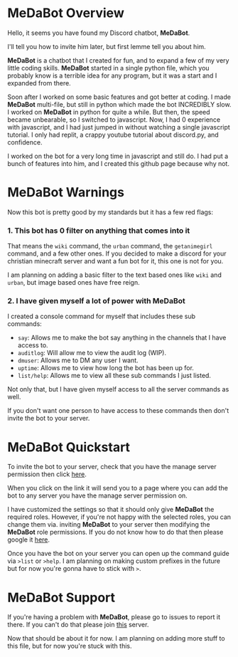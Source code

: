 # MeDaBot Overview

Hello, it seems you have found my Discord chatbot, **MeDaBot**.

I'll tell you how to invite him later, but first lemme tell you about him.

**MeDaBot** is a chatbot that I created for fun, and to expand a few of my very little coding skills. **MeDaBot** started in a single python file, which you probably know is a terrible idea for any program, but it was a start and I expanded from there.

Soon after I worked on some basic features and got better at coding. I made **MeDaBot** multi-file, but still in python which made the bot INCREDIBLY slow.
I worked on **MeDaBot** in python for quite a while. But then, the speed became unbearable, so I switched to javascript. Now, I had 0 experience with javascript, and I had just jumped in without watching a single javascript tutorial. I only had replit, a crappy youtube tutorial about discord.py, and confidence.

I worked on the bot for a very long time in javascript and still do. I had put a bunch of features into him, and I created this github page because why not.

# MeDaBot Warnings

Now this bot is pretty good by my standards but it has a few red flags:

### 1. This bot has 0 filter on anything that comes into it

That means the `wiki` command, the `urban` command, the `getanimegirl` command, and a few other ones.
If you decided to make a discord for your christian minecraft server and want a fun bot for it, this one is not for you.

I am planning on adding a basic filter to the text based ones like `wiki` and `urban`, but image based ones have free reign.

### 2. I have given myself a lot of power with MeDaBot

I created a console command for myself that includes these sub commands:

* `say`: Allows me to make the bot say anything in the channels that I have access to.
* `auditlog`: Will allow me to view the audit log (WIP).
* `dmuser`: Allows me to DM any user I want.
* `uptime`: Allows me to view how long the bot has been up for.
* `list/help`: Allows me to view all these sub commands I just listed.

Not only that, but I have given myself access to all the server commands as well.

If you don't want one person to have access to these commands then don't invite the bot to your server.

# MeDaBot Quickstart

To invite the bot to your server, check that you have the manage server permission then click [here](https://discord.com/api/oauth2/authorize?client_id=763313827944202250&permissions=1073866944&scope=bot).

When you click on the link it will send you to a page where you can add the bot to any server you have the manage server permission on.

I have customized the settings so that it should only give **MeDaBot** the required roles. However, if you're not happy with the selected roles, you can change them via. inviting **MeDaBot** to your server then modifying the **MeDaBot** role permissions. If you do not know how to do that then please google it [here](https://www.google.com/).

Once you have the bot on your server you can open up the command guide via `>list` or `>help`. I am planning on making custom prefixes in the future but for now you're gonna have to stick with `>`.

# MeDaBot Support

If you're having a problem with **MeDaBot**, please go to issues to report it there. If you can't do that please join [this](https://discord.gg/j9dc9AZutC) server. 


Now that should be about it for now. I am planning on adding more stuff to this file, but for now you're stuck with this.
